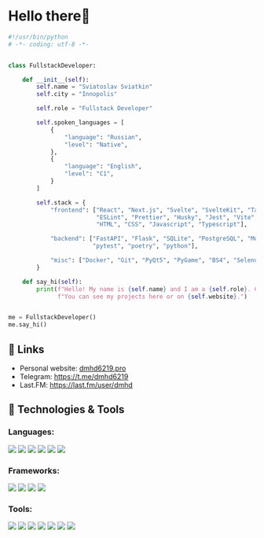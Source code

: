 # Hello there👋

```python
#!/usr/bin/python
# -*- coding: utf-8 -*-


class FullstackDeveloper:

    def __init__(self):
        self.name = "Sviatoslav Sviatkin"
        self.city = "Innopolis"

        self.role = "Fullstack Developer"

        self.spoken_languages = [
            {
                "language": "Russian",
                "level": "Native",
            },
            {
                "language": "English",
                "level": "C1",
            }
        ]

        self.stack = {
            "frontend": ["React", "Next.js", "Svelte", "SvelteKit", "TailwindCSS", "Framer-Motion", "Styled-Components",
                         "ESLint", "Prettier", "Husky", "Jest", "Vite",
                         "HTML", "CSS", "Javascript", "Typescript"],

            "backend": ["FastAPI", "Flask", "SQLite", "PostgreSQL", "MongoDB", "SQLAlchemy", "Alembic", "pylint",
                        "pytest", "poetry", "python"],

            "misc": ["Docker", "Git", "PyQt5", "PyGame", "BS4", "Selenuim", "Forge", "LaTeX"]
        }

    def say_hi(self):
        print(f"Hello! My name is {self.name} and I am a {self.role}. Currently I live in {self.city}. "
              f"You can see my projects here or on {self.website}.")


me = FullstackDeveloper()
me.say_hi()

```

## 📝 Links

- Personal website: [dmhd6219.pro](https://dmhd6219.pro?utm_source=github_readme)
- Telegram: https://t.me/dmhd6219
- Last.FM: https://last.fm/user/dmhd

## 🔧 Technologies & Tools

### Languages:

![](https://img.shields.io/badge/JavaScript-323330?style=for-the-badge&logo=javascript&logoColor=F7DF1E)
![](https://img.shields.io/badge/TypeScript-007ACC?style=for-the-badge&logo=typescript&logoColor=white)
![](https://img.shields.io/badge/Python-14354C?style=for-the-badge&logo=python&logoColor=white)
![](https://img.shields.io/badge/Java-ED8B00?style=for-the-badge&logo=openjdk&logoColor=white)
![](https://img.shields.io/badge/HTML5-E34F26?style=for-the-badge&logo=html5&logoColor=white)
![](https://img.shields.io/badge/CSS3-1572B6?style=for-the-badge&logo=css3&logoColor=white)

### Frameworks:

![](https://img.shields.io/badge/React-20232A?style=for-the-badge&logo=react&logoColor=61DAFB)
![](https://img.shields.io/badge/Svelte-4A4A55?style=for-the-badge&logo=svelte&logoColor=FF3E00)
![](https://img.shields.io/badge/Flask-000000?style=for-the-badge&logo=flask&logoColor=white)
![](https://img.shields.io/badge/FastAPI-000000?style=for-the-badge&logo=fastapi&logoColor=white)

### Tools:

![](https://img.shields.io/badge/docker-369cee?style=for-the-badge&logo=docker&logoColor=white)
![](https://img.shields.io/badge/Tailwind_CSS-38B2AC?style=for-the-badge&logo=tailwind-css&logoColor=white)
![](https://img.shields.io/badge/eslint-3A33D1?style=for-the-badge&logo=eslint&logoColor=white)
![](https://img.shields.io/badge/prettier-1A2C34?style=for-the-badge&logo=prettier&logoColor=F7BA3E)
![](https://img.shields.io/badge/pylint-000?style=for-the-badge&logo=pylint&logoColor=white)
![](https://img.shields.io/badge/Jest-323330?style=for-the-badge&logo=Jest&logoColor=white)
![](https://img.shields.io/badge/LaTeX-1f425f?style=for-the-badge&logo=latex)
